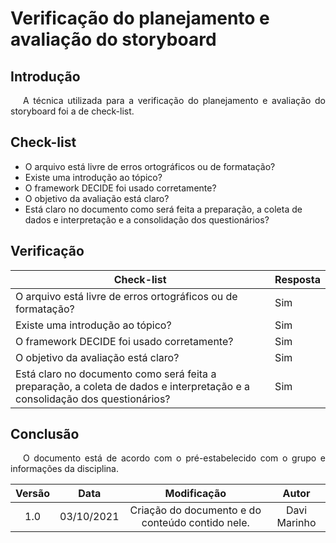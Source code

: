 # Verificação do planejamento e avaliação do storyboard

## Introdução
<p style="text-indent: 20px; text-align: justify">
A técnica utilizada para a verificação do planejamento e avaliação do storyboard foi a de check-list.
</p>

## Check-list 
* O arquivo está livre de erros ortográficos ou de formatação?
* Existe uma introdução ao tópico?
* O framework DECIDE foi usado corretamente?
* O objetivo da avaliação está claro?
* Está claro no documento como será feita a preparação, a coleta de dados e interpretação e a consolidação dos questionários?

## Verificação

| Check-list                                                                                                                  | Resposta |
|---|---|
| O arquivo está livre de erros ortográficos ou de formatação?                                                                | Sim |
| Existe uma introdução ao tópico?                                                                                            | Sim |
| O framework DECIDE foi usado corretamente?                                                                                  | Sim |
| O objetivo da avaliação está claro?                                                                                         | Sim |
| Está claro no documento como será feita a preparação, a coleta de dados e interpretação e a consolidação dos questionários? | Sim |


## Conclusão
<p style="text-indent: 20px; text-align: justify">
O documento está de acordo com o pré-estabelecido com o grupo e informações da disciplina.
</p>

| Versão | Data| Modificação|Autor|
| :--: | :--: | :--: | :--:|
| 1.0 | 03/10/2021 | Criação do documento e do conteúdo contido nele. | Davi Marinho |
